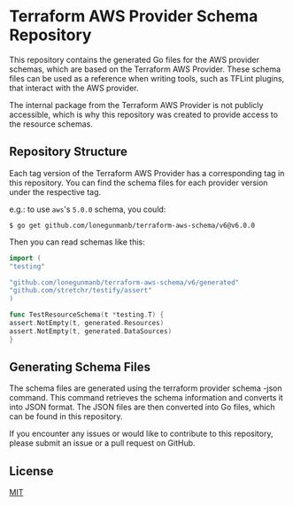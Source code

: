 # Terraform AWS Provider Schema Repository

This repository contains the generated Go files for the AWS provider schemas, which are based on the Terraform AWS Provider. These schema files can be used as a reference when writing tools, such as TFLint plugins, that interact with the AWS provider.

The internal package from the Terraform AWS Provider is not publicly accessible, which is why this repository was created to provide access to the resource schemas.

## Repository Structure

Each tag version of the Terraform AWS Provider has a corresponding tag in this repository. You can find the schema files for each provider version under the respective tag.

e.g.: to use `aws`'s `5.0.0` schema, you could:

```shell
$ go get github.com/lonegunmanb/terraform-aws-schema/v6@v6.0.0
```

Then you can read schemas like this:

```go
import (
"testing"

"github.com/lonegunmanb/terraform-aws-schema/v6/generated"
"github.com/stretchr/testify/assert"
)

func TestResourceSchema(t *testing.T) {
assert.NotEmpty(t, generated.Resources)
assert.NotEmpty(t, generated.DataSources)
}
```

## Generating Schema Files

The schema files are generated using the terraform provider schema -json command. This command retrieves the schema information and converts it into JSON format. The JSON files are then converted into Go files, which can be found in this repository.

If you encounter any issues or would like to contribute to this repository, please submit an issue or a pull request on GitHub.

## License

[MIT](LICENSE)
